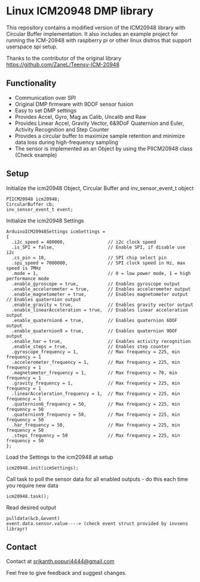 Linux ICM20948 DMP library
======================
This repository contains a modified version of the ICM20948 library with Circular Buffer implementation. It also includes an example project for running the ICM-20948 with raspberry pi or other linux distros that support userspace spi setup.

Thanks to the contributor of the original library https://github.com/ZaneL/Teensy-ICM-20948

## Functionality

* Communication over SPI 
* Original DMP firmware with 9DOF sensor fusion
* Easy to set DMP settings
* Provides Accel, Gyro, Mag as Calib, Uncalib and Raw 
* Provides Linear Accel, Gravity Vector, 6&9DoF Quaternion and Euler, Activity Recognition and Step Counter
* Provides a circular buffer to maximize sample retention and minimize data loss during high-frequency sampling
* The sensor is implemented as an Object by using the PIICM20948 class (Check example)

## Setup

Initialize the icm20948 Object, Circular Buffer and inv_sensor_event_t object
```
PIICM20948 icm20948;
CircularBuffer cb;
inv_sensor_event_t event;
```

Initialize the icm20948 Settings
```
ArduinoICM20948Settings icmSettings =
{
  .i2c_speed = 400000,                // i2c clock speed
  .is_SPI = false,                    // Enable SPI, if disable use i2c
  .cs_pin = 10,                       // SPI chip select pin
  .spi_speed = 7000000,               // SPI clock speed in Hz, max speed is 7MHz
  .mode = 1,                          // 0 = low power mode, 1 = high performance mode
  .enable_gyroscope = true,           // Enables gyroscope output
  .enable_accelerometer = true,       // Enables accelerometer output
  .enable_magnetometer = true,        // Enables magnetometer output // Enables quaternion output
  .enable_gravity = true,             // Enables gravity vector output
  .enable_linearAcceleration = true,  // Enables linear acceleration output
  .enable_quaternion6 = true,         // Enables quaternion 6DOF output
  .enable_quaternion9 = true,         // Enables quaternion 9DOF output
  .enable_har = true,                 // Enables activity recognition
  .enable_steps = true,               // Enables step counter
  .gyroscope_frequency = 1,           // Max frequency = 225, min frequency = 1
  .accelerometer_frequency = 1,       // Max frequency = 225, min frequency = 1
  .magnetometer_frequency = 1,        // Max frequency = 70, min frequency = 1 
  .gravity_frequency = 1,             // Max frequency = 225, min frequency = 1
  .linearAcceleration_frequency = 1,  // Max frequency = 225, min frequency = 1
  .quaternion6_frequency = 50,        // Max frequency = 225, min frequency = 50
  .quaternion9_frequency = 50,        // Max frequency = 225, min frequency = 50
  .har_frequency = 50,                // Max frequency = 225, min frequency = 50
  .steps_frequency = 50               // Max frequency = 225, min frequency = 50  
};
```

Load the Settings to the icm20948 at setup
```
icm20948.init(icmSettings);
```

Call task to poll the sensor data for all enabled outputs - do this each time you require new data
```
icm20948.task();
```

Read desired output
```
pulldata(&cb,&event)
event.data.sensor.value----> (check event struct provided by invsens librayr)
```

## Contact

Contact at srikanth.popuri4444@gmail.com

Feel free to give feedback and suggest changes.
